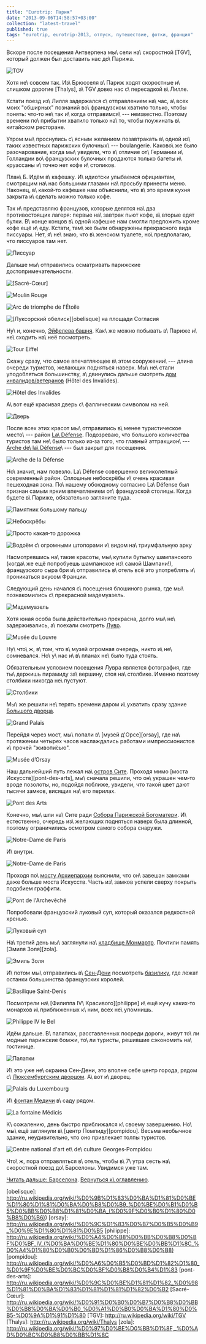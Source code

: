 ```yaml
---
title: "Eurotrip: Париж"
date: "2013-09-06T14:58:57+03:00"
collection: "latest-travel"
published: true
tags: "eurotrip, eurotrip-2013, отпуск, путешествие, фотки, франция"
---
```


Вскоре после посещения Антверпена мы\ сели на\ скоростной [TGV], который должен был доставить нас до\ Парижа.

![TGV](/images/travel/2013-08-eurotrip/paris-tgv.jpg "TGV")

Хотя не\ совсем так. Из\ Брюсселя в\ Париж ходят скоростные и\ слишком дорогие [Thalys], а\ TGV довез нас с\ пересадкой
в\ Лилле.

Кстати поезд из\ Лилля задержался с\ отправлением на\ час, а\ всех моих "обширных" познаний во\ французском хватило
только, чтобы понять: что&#8209;то не\ так и\ когда отправимся\ --- неизвестно. Поэтому времени по\ прибытии хватило
только на\ то, чтобы поужинать в\ китайском ресторане.

Утром мы\ проснулись с\ ясным желанием позавтракать в\ одной из\ таких известных парижских булочных\ --- boulangerie.
Каково\ же было разочарование, когда мы\ увидели, что в\ отличие от\ Германии и\ Голландии во\ французских булочных
продаются только багеты и\ круассаны и\ точно нет кофе и\ столиков.

План\ Б. Идём в\ кафешку. И\ идиотски улыбаемся официантам, смотрящим на\ нас большими глазами на\ просьбу принести
меню. Наконец, в\ какой&#8209;то кафешке нам объяснили, что в\ это время кухня закрыта и\ сделать можно только кофе.

Так и\ представляю французов, которые делятся на\ два противостоящих лагеря: первые на\ завтрак пьют кофе, а\ вторые
едят булки. В\ конце концов в\ одной кафешке нам смогли предложить кроме кофе ещё и\ еду. Кстати, там\ же были
обнаружены прекрасного вида писсуары. Нет, я\ не\ знаю, что в\ женском туалете, но\ предполагаю, что писсуаров там нет.

![Писсуар](/images/travel/2013-08-eurotrip/paris-urinals.jpg "Писсуар")

Дальше мы\ отправились осматривать парижские достопримечательности.

![[Sacré-Cœur]](/images/travel/2013-08-eurotrip/paris-sacre-coeur.jpg "Sacré-Cœur")

![[Moulin Rouge]](/images/travel/2013-08-eurotrip/paris-moulin-rouge.jpg "Moulin Rouge")

![[Arc de triomphe de l'Étoile]](/images/travel/2013-08-eurotrip/paris-arc-de-triomphe.jpg "Arc de triomphe de l'Étoile")

![[Луксорский обелиск][obelisque] на [площади Согласия][daccord]](/images/travel/2013-08-eurotrip/paris-obelisque-de-louxor.jpg "Obélisque de Louxor")

Ну\ и, конечно, [Эйфелева башня][eiffel]. Как\ же можно побывать в\ Париже и\ не\ сходить на\ неё посмотреть.

![Tour Eiffel](/images/travel/2013-08-eurotrip/paris-tour-eiffel.jpg "Tour Eiffel")

Скажу сразу, что самое впечатляющее в\ этом сооружении\ --- длина очереди туристов, желающих подняться наверх.
Мы\ не\ стали уподобляться большинству, а\ двинулись дальше смотреть [дом инвалидов/ветеранов][invalides] (Hôtel des
Invalides).

![Hôtel des Invalides](/images/travel/2013-08-eurotrip/paris-hotel-des-invalides.jpg "Hôtel des Invalides")

А\ вот ещё красивая дверь с\ фаллическим символом на ней.

![Дверь](/images/travel/2013-08-eurotrip/paris-door.jpg "Дверь")

После всех этих красот мы\ отправились в\ менее туристическое место\ --- район [La\ Défense][defense]. Подозреваю, что
большого количества туристов там не\ было только из&#8209;за того, что главный аттракцион\ ---
[Arche de\ la\ Défense][arche]\ --- был закрыт для посещения.

![Arche de la Défense](/images/travel/2013-08-eurotrip/paris-arche-de-la-defense.jpg "Arche de la Défense")

Но\ значит, нам повезло. La\ Défense совершенно великолепный современный район. Сплошные небоскрёбы и\ очень красивая
пешеходная зона. По\ нашему обоюдному согласию La\ Défense был признан самым ярким впечатлением от\ французской столицы.
Когда будете в\ Париже, обязательно загляните туда.

![Памятник большому пальцу](/images/travel/2013-08-eurotrip/paris-thumb.jpg "Памятник большому пальцу")

![Небоскрёбы](/images/travel/2013-08-eurotrip/paris-skyscrapers.jpg "Небоскрёбы")

![Просто какая&#8209;то дорожка](/images/travel/2013-08-eurotrip/paris-walkway.jpg "Просто какая-то дорожка")

![Водоём с\ огромными штопорами и\ видом на\ триумфальную арку](/images/travel/2013-08-eurotrip/paris-corkscrews.jpg "Водоём")

Насмотревшись на\ такие красоты, мы\ купили бутылку шампанского (когда\ же ещё попробуешь шампанское из\ самой
Шампани!), французского сыра бри и\ отправились в\ отель всё это употреблять и\ проникаться вкусом Франции.

Следующий день начался с\ посещения блошиного рынка, где мы\ познакомились с\ прекрасной мадемуазель.

![Мадемуазель](/images/travel/2013-08-eurotrip/paris-mademoiselle.jpg "Мадемуазель")

Хотя юная особа была действительно прекрасна, долго мы\ не\ задерживались, а\ поехали смотреть [Лувр][louvre].

![Musée du Louvre](/images/travel/2013-08-eurotrip/paris-louvre.jpg "Musée du Louvre")

Ну\ что\ ж, в\ том, что в\ музей огромная очередь, никто и\ не\ сомневался. Но\ у\ нас и\ в\ планах не\ было туда
стоять.

Обязательным условием посещения Лувра является фотография, где ты\ держишь пирамиду за\ вершину, стоя на\ столбике.
Именно поэтому столбики никогда не\ пустуют.

![Столбики](/images/travel/2013-08-eurotrip/paris-pyramids.jpg "Столбики")

Мы\ же решили не\ терять времени даром и\ ухватить сразу здание [Большого дворца][grand-palais].

![Grand Palais](/images/travel/2013-08-eurotrip/paris-grand-palais.jpg "Grand Palais")

Перейдя через мост, мы\ попали в\ [музей д'Орсе][orsay], где на\ протяжении четырех часов наслаждались работами
импрессионистов и\ прочей "живопи&#769;сью".

![Musée d’Orsay](/images/travel/2013-08-eurotrip/paris-musee-d-orsay.jpg "Musée d’Orsay")

Наш дальнейший путь лежал на\ [остров Сите][cite]. Проходя мимо [моста Искусств][pont-des-arts], мы\ сначала решили, что
он\ украшен чем&#8209;то вроде позолоты, но, подойдя поближе, увидели, что такой цвет дают тысячи замков, висящих
на\ его перилах.

![Pont des Arts](/images/travel/2013-08-eurotrip/paris-pont-des-arts.jpg "Pont des Arts")

Конечно, мы\ шли на\ Сите ради [Собора Парижской Богоматери][notre-dame]. И\ естественно, очередь из\ желающих подняться
наверх была длинной, поэтому ограничились осмотром самого собора снаружи.

![Notre-Dame de Paris](/images/travel/2013-08-eurotrip/paris-notre-dame.jpg "Notre-Dame de Paris")

И\ внутри.

![Notre-Dame de Paris](/images/travel/2013-08-eurotrip/paris-notre-dame-inside.jpg "Notre-Dame de Paris")

Проходя по\ [мосту Архиепархии][archeveche] выяснили, что он\ завешан замками даже больше моста Искусств. Часть
из\ замков успели сверху покрыть подобием граффити.

![Pont de l'Archevêché](/images/travel/2013-08-eurotrip/paris-pont-de-l-archeveche.jpg "Pont de l'Archevêché")

Попробовали французский луковый суп, который оказался редкостной хренью. 

![Луковый суп](/images/travel/2013-08-eurotrip/paris-onion-soup.jpg "Луковый суп")

На\ третий день мы\ заглянули на\ [кладбище Монмартр][montmartre]. Почтили память [Эмиля Золя][zola].

![Эмиль Золя](/images/travel/2013-08-eurotrip/paris-emil-zola.jpg "Эмиль Золя")

И\ потом мы\ отправились в\ [Сен&#8209;Дени][denis] посмотреть [базилику][abbaye], где лежат останки большинства французских
королей.

![Basilique Saint-Denis](/images/travel/2013-08-eurotrip/paris-saint-denis.jpg "Basilique Saint-Denis")

Посмотрели на\ [Филиппа IV\ Красивого][philippe] и\ ещё кучу каких&#8209;то монархов и\ приближенных к\ ним, всех
не\ упомнишь.

![Philippe IV le Bel](/images/travel/2013-08-eurotrip/paris-philippe-iv.jpg "Philippe IV le Bel")

Идём дальше. В\ палатках, расставленных посреди дороги, живут то\ ли модные парижские бомжи, то\ ли туристы, решившие
сэкономить на\ гостинице.

![Палатки](/images/travel/2013-08-eurotrip/paris-tents.jpg "Палатки")

И\ это уже не\ окраина Сен&#8209;Дени, это вполне себе центр города, рядом с\ [Люксембургским дворцом][luxembourg].
А\ вот и\ дворец.

![Palais du Luxembourg](/images/travel/2013-08-eurotrip/paris-palais-du-luxembourg.jpg "Palais du Luxembourg")

И\ [фонтан Медичи][medici] в\ саду рядом.

![La fontaine Médicis](/images/travel/2013-08-eurotrip/paris-la-fontaine-medicis.jpg "La fontaine Médicis")

К\ сожалению, день быстро приближался к\ своему завершению. Но\ мы\ ещё заглянули в\ [центр Помпиду][pompidou]. Весьма
необычное здание, неудивительно, что оно привлекает толпы туристов.

![Centre national d'art et\ de\ culture Georges&#8209;Pompidou](/images/travel/2013-08-eurotrip/paris-pompidou.jpg "Centre national d'art et de culture Georges-Pompidou")

Что\ ж, пора отправляться в\ отель, чтобы в\ 7\ утра сесть на\ скоростной поезд до\ Барселоны. Увидимся уже там.

[Читать дальше: Барселона](/post/eurotrip-barcelona/). [Вернуться к\ оглавлению](/post/eurotrip-2013/).

[abbaye]: http://ru.wikipedia.org/wiki/%D0%90%D0%B1%D0%B1%D0%B0%D1%82%D1%81%D1%82%D0%B2%D0%BE_%D0%A1%D0%B5%D0%BD-%D0%94%D0%B5%D0%BD%D0%B8
[Arc de triomphe de l'Étoile]: http://ru.wikipedia.org/wiki/%D0%A2%D1%80%D0%B8%D1%83%D0%BC%D1%84%D0%B0%D0%BB%D1%8C%D0%BD%D0%B0%D1%8F_%D0%B0%D1%80%D0%BA%D0%B0_(%D0%9F%D0%B0%D1%80%D0%B8%D0%B6)
[arche]: http://ru.wikipedia.org/wiki/%D0%91%D0%BE%D0%BB%D1%8C%D1%88%D0%B0%D1%8F_%D0%B0%D1%80%D0%BA%D0%B0_%D0%94%D0%B5%D1%84%D0%B0%D0%BD%D1%81
[archeveche]: http://ru.wikipedia.org/wiki/%D0%9C%D0%BE%D1%81%D1%82_%D0%90%D1%80%D1%85%D0%B8%D0%B5%D0%BF%D0%B0%D1%80%D1%85%D0%B8%D0%B8
[cite]: http://ru.wikipedia.org/wiki/%D0%9E%D1%81%D1%82%D1%80%D0%BE%D0%B2_%D0%A1%D0%B8%D1%82%D0%B5
[daccord]: http://ru.wikipedia.org/wiki/%D0%9F%D0%BB%D0%BE%D1%89%D0%B0%D0%B4%D1%8C_%D0%A1%D0%BE%D0%B3%D0%BB%D0%B0%D1%81%D0%B8%D1%8F
[defense]: http://ru.m.wikipedia.org/wiki/%D0%94%D0%B5%D1%84%D0%B0%D0%BD%D1%81
[denis]: http://ru.wikipedia.org/wiki/%D0%A1%D0%B5%D0%BD-%D0%94%D0%B5%D0%BD%D0%B8
[eiffel]: http://ru.wikipedia.org/wiki/%D0%AD%D0%B9%D1%84%D0%B5%D0%BB%D0%B5%D0%B2%D0%B0_%D0%B1%D0%B0%D1%88%D0%BD%D1%8F
[grand-palais]: http://ru.wikipedia.org/wiki/%D0%91%D0%BE%D0%BB%D1%8C%D1%88%D0%BE%D0%B9_%D0%B4%D0%B2%D0%BE%D1%80%D0%B5%D1%86_(%D0%9F%D0%B0%D1%80%D0%B8%D0%B6)
[invalides]: http://ru.wikipedia.org/wiki/%D0%94%D0%BE%D0%BC_%D0%B8%D0%BD%D0%B2%D0%B0%D0%BB%D0%B8%D0%B4%D0%BE%D0%B2
[louvre]: http://ru.wikipedia.org/wiki/%D0%9B%D1%83%D0%B2%D1%80
[luxembourg]: http://ru.wikipedia.org/wiki/%D0%9B%D1%8E%D0%BA%D1%81%D0%B5%D0%BC%D0%B1%D1%83%D1%80%D0%B3%D1%81%D0%BA%D0%B8%D0%B9_%D0%B4%D0%B2%D0%BE%D1%80%D0%B5%D1%86
[medici]: http://en.wikipedia.org/wiki/Medici_Fountain
[montmartre]: http://ru.wikipedia.org/wiki/%D0%9A%D0%BB%D0%B0%D0%B4%D0%B1%D0%B8%D1%89%D0%B5_%D0%9C%D0%BE%D0%BD%D0%BC%D0%B0%D1%80%D1%82%D1%80
[Moulin Rouge]: http://ru.wikipedia.org/wiki/%D0%9C%D1%83%D0%BB%D0%B5%D0%BD_%D0%A0%D1%83%D0%B6
[notre-dame]: http://ru.wikipedia.org/wiki/%D0%A1%D0%BE%D0%B1%D0%BE%D1%80_%D0%9F%D0%B0%D1%80%D0%B8%D0%B6%D1%81%D0%BA%D0%BE%D0%B9_%D0%91%D0%BE%D0%B3%D0%BE%D0%BC%D0%B0%D1%82%D0%B5%D1%80%D0%B8
[obelisque]: http://ru.wikipedia.org/wiki/%D0%9B%D1%83%D0%BA%D1%81%D0%BE%D1%80%D1%81%D0%BA%D0%B8%D0%B9_%D0%BE%D0%B1%D0%B5%D0%BB%D0%B8%D1%81%D0%BA_(%D0%9F%D0%B0%D1%80%D0%B8%D0%B6))
[orsay]: http://ru.wikipedia.org/wiki/%D0%9C%D1%83%D0%B7%D0%B5%D0%B9_%D0%9E%D1%80%D1%81%D0%B5
[philippe]: http://ru.wikipedia.org/wiki/%D0%A4%D0%B8%D0%BB%D0%B8%D0%BF%D0%BF_IV_(%D0%BA%D0%BE%D1%80%D0%BE%D0%BB%D1%8C_%D0%A4%D1%80%D0%B0%D0%BD%D1%86%D0%B8%D0%B8)
[pompidou]: http://ru.wikipedia.org/wiki/%D0%A6%D0%B5%D0%BD%D1%82%D1%80_%D0%9F%D0%BE%D0%BC%D0%BF%D0%B8%D0%B4%D1%83
[pont-des-arts]: http://ru.wikipedia.org/wiki/%D0%9C%D0%BE%D1%81%D1%82_%D0%98%D1%81%D0%BA%D1%83%D1%81%D1%81%D1%82%D0%B2
[Sacré-Cœur]: http://ru.wikipedia.org/wiki/%D0%91%D0%B0%D0%B7%D0%B8%D0%BB%D0%B8%D0%BA%D0%B0_%D0%A1%D0%B0%D0%BA%D1%80%D0%B5-%D0%9A%D1%91%D1%80
[TGV]: http://ru.wikipedia.org/wiki/TGV
[Thalys]: http://ru.wikipedia.org/wiki/Thalys
[zola]: http://ru.wikipedia.org/wiki/%D0%97%D0%BE%D0%BB%D1%8F,_%D0%AD%D0%BC%D0%B8%D0%BB%D1%8C